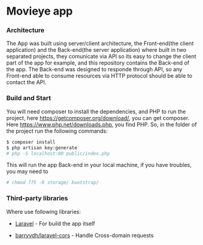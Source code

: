 # Movieye app


### Architecture
The App was built using server/client architecture, the Front-end(the client application) and the Back-end(the server application) where built in two separated projects, they comunicate via API so its easy to change the client part of the app for example, and this repository contains the Back-end of the app. The Back-end was designed to responde through API, so any Front-end able to consume resources via HTTP protocol should be able to contact the API.

### Build and Start
You will need composer to install the dependencies, and PHP to run the project, here https://getcomposer.org/download/, you can get composer. Here https://www.php.net/downloads.php, you find PHP. So, in the folder of the project run the following commands:

```sh
$ composer install
$ php artisan key:generate
# php -S localhost:80 public/index.php
```
  
This will run the app Back-end in your local machine, if you have troubles, you may need to  
```sh
# chmod 775 -R storage/ bootstrap/
```

### Third-party libraries

Where use following libraries:

* [Laravel] - For build the app itself
* [barryvdh/laravel-cors] - Handle Cross-domain requests

   [Laravel]: <https://laravel.com/>
   [barryvdh/laravel-cors]: <https://material-ui.com/>
